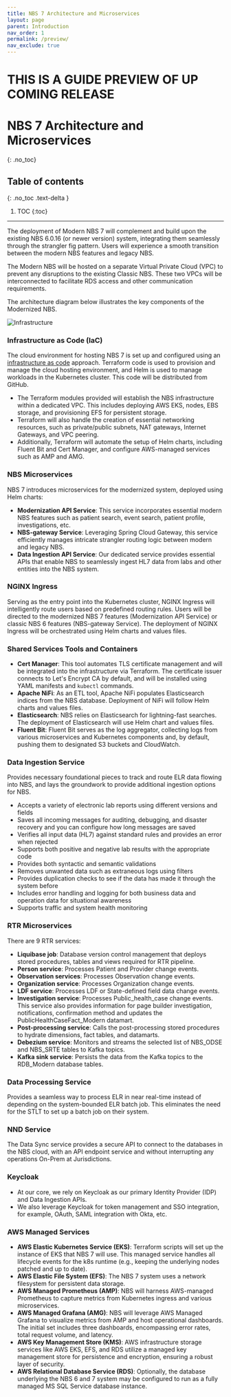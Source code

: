 ```yaml
---
title: NBS 7 Architecture and Microservices
layout: page
parent: Introduction
nav_order: 1
permalink: /preview/
nav_exclude: true
---
```


# THIS IS A GUIDE PREVIEW OF UP COMING RELEASE

# NBS 7 Architecture and Microservices
{: .no_toc}

## Table of contents
{: .no_toc .text-delta }

1. TOC
{:toc}

---

The deployment of Modern NBS 7 will complement and build upon the existing NBS 6.0.16 (or newer version) system, integrating them seamlessly through the strangler fig pattern. Users will experience a smooth transition between the modern NBS features and legacy NBS.

The Modern NBS will be hosted on a separate Virtual Private Cloud (VPC) to prevent any disruptions to the existing Classic NBS. These two VPCs will be interconnected to facilitate RDS access and other communication requirements.

The architecture diagram below illustrates the key components of the Modernized NBS.

![Infrastructure](/just-the-doc/docs/1_introduction/images/nbs7_architecture_and_microservices.png)

### Infrastructure as Code (IaC)
The cloud environment for hosting NBS 7 is set up and configured using an [infrastructure as code](https://example.com) approach. Terraform code is used to provision and manage the cloud hosting environment, and Helm is used to manage workloads in the Kubernetes cluster. This code will be distributed from GitHub.
- The Terraform modules provided will establish the NBS infrastructure within a dedicated VPC. This includes deploying AWS EKS, nodes, EBS storage, and provisioning EFS for persistent storage.
- Terraform will also handle the creation of essential networking resources, such as private/public subnets, NAT gateways, Internet Gateways, and VPC peering.
- Additionally, Terraform will automate the setup of Helm charts, including Fluent Bit and Cert Manager, and configure AWS-managed services such as AMP and AMG.

### NBS Microservices
NBS 7 introduces microservices for the modernized system, deployed using Helm charts:
- **Modernization API Service**: This service incorporates essential modern NBS features such as patient search, event search, patient profile, investigations, etc.
- **NBS-gateway Service**: Leveraging Spring Cloud Gateway, this service efficiently manages intricate strangler routing logic between modern and legacy NBS.
- **Data Ingestion API Service**: Our dedicated service provides essential APIs that enable NBS to seamlessly ingest HL7 data from labs and other entities into the NBS system.

###  NGINX Ingress 
Serving as the entry point into the Kubernetes cluster, NGINX Ingress will intelligently route users based on predefined routing rules. Users will be directed to the modernized NBS 7 features (Modernization API Service) or classic NBS 6 features (NBS-gateway Service). The deployment of NGINX Ingress will be orchestrated using Helm charts and values files.

### Shared Services Tools and Containers
- **Cert Manager**: This tool automates TLS certificate management and will be integrated into the infrastructure via Terraform. The certificate issuer connects to Let's Encrypt CA by default, and will be installed using YAML manifests and `kubectl` commands.
- **Apache NiFi**: As an ETL tool, Apache NiFi populates Elasticsearch indices from the NBS database. Deployment of NiFi will follow Helm charts and values files.
- **Elasticsearch**: NBS relies on Elasticsearch for lightning-fast searches. The deployment of Elasticsearch will use Helm chart and values files.
- **Fluent Bit**: Fluent Bit serves as the log aggregator, collecting logs from various microservices and Kubernetes components and, by default, pushing them to designated S3 buckets and CloudWatch.

### Data Ingestion Service
Provides necessary foundational pieces to track and route ELR data flowing into NBS, and lays the groundwork to provide additional ingestion options for NBS.
- Accepts a variety of electronic lab reports using different versions and fields
- Saves all incoming messages for auditing, debugging, and disaster recovery and you can configure how long messages are saved
- Verifies all input data (HL7) against standard rules and provides an error when rejected
- Supports both positive and negative lab results with the appropriate code
- Provides both syntactic and semantic validations
- Removes unwanted data such as extraneous logs using filters
- Provides duplication checks to see if the data has made it through the system before
- Includes error handling and logging for both business data and operation data for situational awareness
- Supports traffic and system health monitoring

### RTR Microservices
There are 9 RTR services:
- **Liquibase job**: Database version control management that deploys stored procedures, tables and views required for RTR pipeline.
- **Person service**: Processes Patient and Provider change events.
- **Observation services**: Processes Observation change events.
- **Organization service**: Processes Organization change events.
- **LDF service**: Processes LDF or State-defined field data change events.
- **Investigation service**: Processes Public_health_case change events. This service also provides information for page builder investigation, notifications, confirmation method and updates the PublicHealthCaseFact_Modern datamart.
- **Post-processing service**: Calls the post-processing stored procedures to hydrate dimensions, fact tables, and datamarts.
- **Debezium service**: Monitors and streams the selected list of NBS_ODSE and NBS_SRTE tables to Kafka topics.
- **Kafka sink service**: Persists the data from the Kafka topics to the RDB_Modern database tables.

### Data Processing Service
Provides a seamless way to process ELR in near real-time instead of depending on the system-bounded ELR batch job. This eliminates the need for the STLT to set up a batch job on their system.

### NND Service
The Data Sync service provides a secure API to connect to the databases in the NBS cloud, with an API endpoint service and without interrupting any operations On-Prem at Jurisdictions.

### Keycloak
- At our core, we rely on Keycloak as our primary Identity Provider (IDP) and Data Ingestion APIs.
- We also leverage Keycloak for token management and SSO integration, for example, OAuth, SAML integration with Okta, etc.

### AWS Managed Services
- **AWS Elastic Kubernetes Service (EKS)**: Terraform scripts will set up the instance of EKS that NBS 7 will use. This managed service handles all lifecycle events for the k8s runtime (e.g., keeping the underlying nodes patched and up to date).
- **AWS Elastic File System (EFS)**: The NBS 7 system uses a network filesystem for persistent data storage.
- **AWS Managed Prometheus (AMP)**: NBS will harness AWS-managed Prometheus to capture metrics from Kubernetes ingress and various microservices.
- **AWS Managed Grafana (AMG)**: NBS will leverage AWS Managed Grafana to visualize metrics from AMP and host operational dashboards. The initial set includes three dashboards, encompassing error rates, total request volume, and latency.
- **AWS Key Management Store (KMS)**: AWS infrastructure storage services like AWS EKS, EFS, and RDS utilize a managed key management store for persistence and encryption, ensuring a robust layer of security.
- **AWS Relational Database Service (RDS)**: Optionally, the database underlying the NBS 6 and 7 system may be configured to run as a fully managed MS SQL Service database instance.
